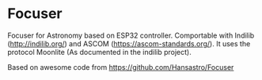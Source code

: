 # Focuser
Focuser for Astronomy based on ESP32 controller. Comportable with Indilib (http://indilib.org/) and ASCOM (https://ascom-standards.org/).
It uses the protocol Moonlite (As documented in the indilib project).

Based on awesome code from https://github.com/Hansastro/Focuser